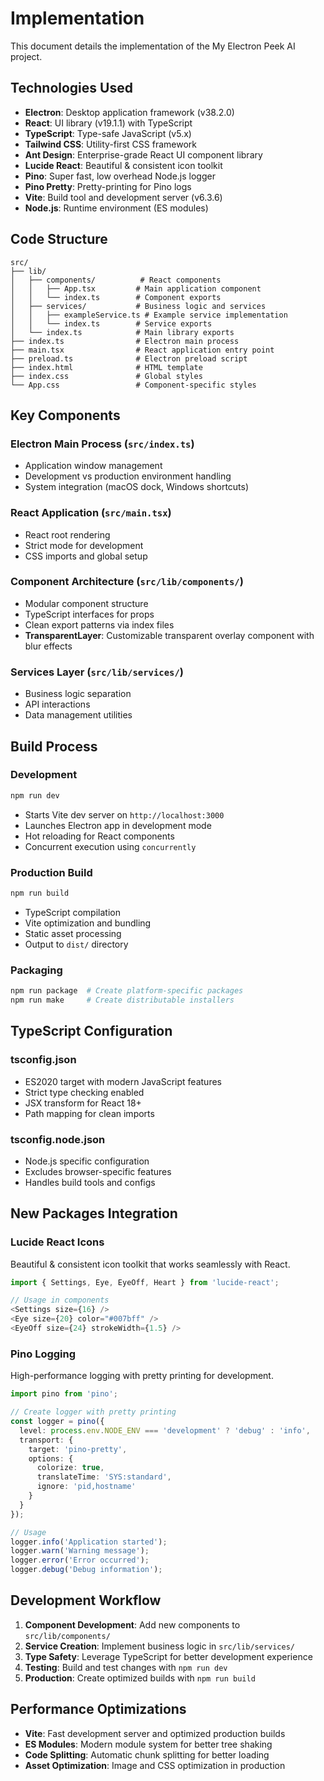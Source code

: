 # Implementation

This document details the implementation of the My Electron Peek AI project.

## Technologies Used

- **Electron**: Desktop application framework (v38.2.0)
- **React**: UI library (v19.1.1) with TypeScript
- **TypeScript**: Type-safe JavaScript (v5.x)
- **Tailwind CSS**: Utility-first CSS framework
- **Ant Design**: Enterprise-grade React UI component library
- **Lucide React**: Beautiful & consistent icon toolkit
- **Pino**: Super fast, low overhead Node.js logger
- **Pino Pretty**: Pretty-printing for Pino logs
- **Vite**: Build tool and development server (v6.3.6)
- **Node.js**: Runtime environment (ES modules)

## Code Structure

```text
src/
├── lib/
│   ├── components/          # React components
│   │   ├── App.tsx         # Main application component
│   │   └── index.ts        # Component exports
│   ├── services/           # Business logic and services
│   │   ├── exampleService.ts # Example service implementation
│   │   └── index.ts        # Service exports
│   └── index.ts            # Main library exports
├── index.ts                # Electron main process
├── main.tsx                # React application entry point
├── preload.ts              # Electron preload script
├── index.html              # HTML template
├── index.css               # Global styles
└── App.css                 # Component-specific styles
```

## Key Components

### Electron Main Process (`src/index.ts`)

- Application window management
- Development vs production environment handling
- System integration (macOS dock, Windows shortcuts)

### React Application (`src/main.tsx`)

- React root rendering
- Strict mode for development
- CSS imports and global setup

### Component Architecture (`src/lib/components/`)

- Modular component structure
- TypeScript interfaces for props
- Clean export patterns via index files
- **TransparentLayer**: Customizable transparent overlay component with blur effects

### Services Layer (`src/lib/services/`)

- Business logic separation
- API interactions
- Data management utilities

## Build Process

### Development

```bash
npm run dev
```

- Starts Vite dev server on `http://localhost:3000`
- Launches Electron app in development mode
- Hot reloading for React components
- Concurrent execution using `concurrently`

### Production Build

```bash
npm run build
```

- TypeScript compilation
- Vite optimization and bundling
- Static asset processing
- Output to `dist/` directory

### Packaging

```bash
npm run package  # Create platform-specific packages
npm run make     # Create distributable installers
```

## TypeScript Configuration

### tsconfig.json

- ES2020 target with modern JavaScript features
- Strict type checking enabled
- JSX transform for React 18+
- Path mapping for clean imports

### tsconfig.node.json

- Node.js specific configuration
- Excludes browser-specific features
- Handles build tools and configs

## New Packages Integration

### Lucide React Icons

Beautiful & consistent icon toolkit that works seamlessly with React.

```typescript
import { Settings, Eye, EyeOff, Heart } from 'lucide-react';

// Usage in components
<Settings size={16} />
<Eye size={20} color="#007bff" />
<EyeOff size={24} strokeWidth={1.5} />
```

### Pino Logging

High-performance logging with pretty printing for development.

```typescript
import pino from 'pino';

// Create logger with pretty printing
const logger = pino({
  level: process.env.NODE_ENV === 'development' ? 'debug' : 'info',
  transport: {
    target: 'pino-pretty',
    options: {
      colorize: true,
      translateTime: 'SYS:standard',
      ignore: 'pid,hostname'
    }
  }
});

// Usage
logger.info('Application started');
logger.warn('Warning message');
logger.error('Error occurred');
logger.debug('Debug information');
```

## Development Workflow

1. **Component Development**: Add new components to `src/lib/components/`
2. **Service Creation**: Implement business logic in `src/lib/services/`
3. **Type Safety**: Leverage TypeScript for better development experience
4. **Testing**: Build and test changes with `npm run dev`
5. **Production**: Create optimized builds with `npm run build`

## Performance Optimizations

- **Vite**: Fast development server and optimized production builds
- **ES Modules**: Modern module system for better tree shaking
- **Code Splitting**: Automatic chunk splitting for better loading
- **Asset Optimization**: Image and CSS optimization in production
